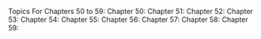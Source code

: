 Topics For Chapters 50 to 59:
Chapter 50:
Chapter 51:
Chapter 52:
Chapter 53:
Chapter 54:
Chapter 55:
Chapter 56:
Chapter 57:
Chapter 58:
Chapter 59: